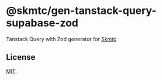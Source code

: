 # @skmtc/gen-tanstack-query-supabase-zod

Tanstack Query with Zod generator for [Skmtc](https://skm.tc)

## License

[MIT](LICENSE).